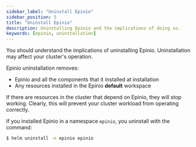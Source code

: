 ```yaml
---
sidebar_label: "Uninstall Epinio"
sidebar_position: 5
title: "Uninstall Epinio"
description: Uninstalling Epinio and the implications of doing so.
keywords: [epinio, uninstallation]
---
```


<head>
  <link rel="canonical" href="https://docs.epinio.io/installation/uninstall_epinio"/>
</head>

You should understand the implications of uninstalling Epinio. Uninstallation may affect your cluster's operation.

Epinio uninstallation removes:

- Epinio and all the components that it installed at installation
- Any resources installed in the Epinio **default** workspace

If there are resources in the cluster that depend on Epinio, they will stop working.
Clearly, this will prevent your cluster workload from operating correctly.

If you installed Epinio in a namespace `epinio`, you uninstall with the command:

```bash
$ helm uninstall -n epinio epinio
```
